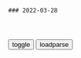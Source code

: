 ```tip
### 2022-03-28
```

<table id="tbc" style="white-space:pre-wrap">
</table>
<button onclick="toggleb()">toggle</button>
<button onclick="loadparse()">loadparse</button>
<br>
<!-- 🌸<br>🍅-　-🍑<hr>🍀 -->
<pre>
<textarea rows="30" cols="100" style="display: none" id="tar">

【威尔·史密斯打人未消音版】本届#奥斯卡#最惊人一幕：威尔·史密斯上台揍了正在讲段子的克里斯·洛克一拳，下台也在大骂，现场被消音(消音版+很火爆未消音版↓)……观众惊呆了，本以为是演的，但史密斯的怒气似乎是真的：“你的烂嘴里别出现我老婆的名字。”——这段开始，洛克cue了威尔·史密斯的妻子贾达-萍克特·史密斯，说她像“魔鬼女大兵(光头造型)”，贾达的表情垮了。,综艺,脱口秀,好看视频
https://haokan.baidu.com/v?vid=3156567574838013591&sfrom=pc_feedlist_dt

b度网友d9b8884
打人的挺绅士，被打的也挺绅士，果然都有绅士风度啊

<font size="1" style="color:#DCDCDC">2022-03-28</font>

小金刚：小金刚只需一缕阳光，下秒太厉害了,动漫,g产动漫,好看视频
https://haokan.baidu.com/v?vid=3280025314336558140&sfrom=baidu-feed

m八哥
葫芦娃弱点太明显

　ingjiangjun：最大的弱点是智商

<font size="1" style="color:#DCDCDC">2022-03-28</font>

拥资1.8万亿的外gy企，拿5000亿做zg梦！
https://mbd.baidu.com/newspage/data/landingsuper?context=%7B%22nid%22%3A%22news_9216708261921572203%22%7D&n_type=-1&p_from=-1

在李光耀的《经济腾飞路：李光耀回忆录1965-2000》一书中，他回忆了这段经历：

　　“邓xp是我所见过的l导人当中，给我印象最深刻的一位。尽管他只有五英尺高，却是人中之杰。虽已年届74岁，在面对不愉快的现实时，他随时准备改变自己的想法。”

　　让李光耀意外的，是邓xp对新加坡经济制度的热情与兴趣。在共进晚餐时，邓xp向李光耀祝贺了新加坡取得的成就。李光耀回答说：“凭借充沛的人才和资源，zg能够超越新加坡。”

　　在访问结束几个星期后，《rm日报》刊登了对新加坡的报道，一改过去的“美帝走狗”言论，把新加坡形容成一个值得“考察研究”的花园城市。

<font size="1" style="color:#DCDCDC">2022-03-28</font>

胖女孩减肥后美艳动人，男友却接受不了，给她食物里疯狂加奶油,情感,两性,好看视频
https://haokan.baidu.com/v?vid=8338777493818469515&sfrom=baidu-feed

怪人与怪人相互吸引，是因为彼此身上都散发着同样需要怜悯的气息。当其中一个怪人改变了，这种平衡就被打破了。

<font size="1" style="color:#DCDCDC">2022-03-28</font>

春行（唐代诗人李益诗作）_百度百科
https://baike.baidu.com/item/%E6%98%A5%E8%A1%8C/22377542?fr=aladdin

侍臣朝谒罢，戚里自相过。

恩承三殿近，猎向五陵多。

<font size="1" style="color:#DCDCDC">2022-03-28</font>

田氏南楼对月_百度百科
https://baike.baidu.com/item/%E7%94%B0%E6%B0%8F%E5%8D%97%E6%A5%BC%E5%AF%B9%E6%9C%88/22380192?fr=aladdin

主人同露坐，明月在高台。
咽咽阴虫叫，萧萧寒雁来。
影摇疏木落，魄转曙钟开。
幸免丹霞映，清光溢酒杯。

<font size="1" style="color:#DCDCDC">2022-03-28</font>

</textarea>
</pre>
<!-- 🍀<br>🍑-　-🍅<hr>🌸 -->

```note
```

<link
  rel="stylesheet"
  href="https://cdn.jsdelivr.net/npm/@fancyapps/ui/dist/fancybox.css"
/>
<script src="https://cdn.jsdelivr.net/npm/@fancyapps/ui@4.0/dist/fancybox.umd.js"></script>

<script type="text/javascript">

var __urlRegex = /(\b(https?|ftp|file):\/\/[-A-Z0-9+&@#\/%?=~_|!:,.;]*[-A-Z0-9+&@#\/%=~_|])/ig;
var __imgRegex = /\.(?:jpe?g|gif|png|webp)$/i;

loadparse();

function parseURL($string){

    var exp = __urlRegex;
    return $string.replace(exp,function(match){
            __imgRegex.lastIndex=0;
            if(__imgRegex.test(match)){
                return '<a data-fancybox="gallery" href="' + match.replace("/p=700", "")
                 + '"><img src="' + match.replace("/p=700", "/p=160x200")+'" width="64"></a>';
            }
            else{
                return '<a href="' + match + '" target="_blank">' + match + '</a>';
            }
        }
    );
}

function loadparse() {
  tbc.innerHTML = parseURL(tar.value);
}

function toggleb() {
  var x = document.getElementById("tar");
  if (x.style.display === "none") {
    x.style.display = "";
  } else {
    x.style.display = "none";
  }
}

</script>
